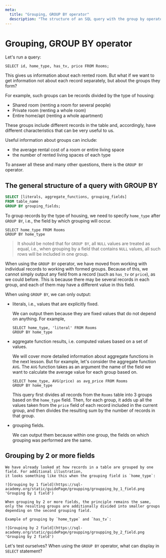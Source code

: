 ```yaml
---
meta:
  title: "Grouping, GROUP BY operator"
  description: "The structure of an SQL query with the group by operator, grouping by multiple fields, and examples."
---
```


# Grouping, GROUP BY operator

Let's run a query:

```sql-executable-Airbnb
SELECT id, home_type, has_tv, price FROM Rooms;
```

This gives us information about each rented room. But what if we want to get information not about each record separately, but about the groups they form?

For example, such groups can be records divided by the type of housing:

- Shared room (renting a room for several people)
- Private room (renting a whole room)
- Entire home/apt (renting a whole apartment)

These groups include different records in the table and, accordingly, have different characteristics that can be very useful to us.

Useful information about groups can include:

- the average rental cost of a room or entire living space
- the number of rented living spaces of each type

To answer all these and many other questions, there is the `GROUP BY` operator.

## The general structure of a query with GROUP BY

```sql
SELECT [literals, aggregate_functions, grouping_fields]
FROM table_name
GROUP BY grouping_fields;
```

To group records by the type of housing, we need to specify `home_type` after `GROUP BY`, i.e., the field by which grouping will occur.

```sql-executable-Airbnb
SELECT home_type FROM Rooms
GROUP BY home_type
```

> It should be noted that for `GROUP BY`, all `NULL` values are treated as equal,
> i.e., when grouping by a field that contains `NULL` values, all such rows will be included in one group.

When using the `GROUP BY` operator, we have moved from working with individual records to working with formed groups.
Because of this, we cannot simply output any field from a record (such as `has_tv` or `price`), as we could before.
This is because there may be several records in each group, and each of them may have a different value in this field.

When using `GROUP BY`, we can only output:

- literals, i.e., values that are explicitly fixed.

  We can output them because they are fixed values that do not depend on anything.
  For example,

  ```sql-executable-Airbnb
  SELECT home_type, 'literal' FROM Rooms
  GROUP BY home_type
  ```

- aggregate function results, i.e. computed values based on a set of values.

  We will cover more detailed information about aggregate functions in the next lesson. But for example, let's consider the aggregate function `AVG`.
  The `AVG` function takes as an argument the name of the field we want to calculate the average value for each group based on.

  ```sql-executable-Airbnb
  SELECT home_type, AVG(price) as avg_price FROM Rooms
  GROUP BY home_type
  ```

  This query first divides all records from the `Rooms` table into 3 groups based on the `home_type` field.
  Then, for each group, it adds up all the values taken from the `price` field of each record included in the current group, and then divides the resulting sum
  by the number of records in that group.

- grouping fields.

  We can output them because within one group, the fields on which grouping was performed are the same.

## Grouping by 2 or more fields

    We have already looked at how records in a table are grouped by one field. For additional illustration,
    it looks something like this when the grouping field is `home_type`:

    ![Grouping by 1 field](https://sql-academy.org/static/guidePage/groupping/groupping_by_1_field.png 'Grouping by 1 field')

    When grouping by 2 or more fields, the principle remains the same,
    only the resulting groups are additionally divided into smaller groups depending on the second grouping field.

    Example of grouping by `home_type` and `has_tv`:

    ![Grouping by 2 field](https://sql-academy.org/static/guidePage/groupping/groupping_by_2_field.png 'Grouping by 2 field')

Let's test ourselves? When using the `GROUP BY` operator, what can display in `SELECT` statement?
